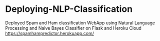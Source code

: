 # Deploying-NLP-Classification
Deployed Spam and Ham classification WebApp using Natural Language Processing and Naive Bayes Classifier on Flask and Heroku Cloud
https://spamhampredictor.herokuapp.com/
